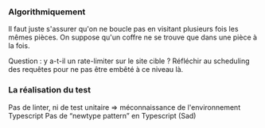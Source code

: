 ### Algorithmiquement
Il faut juste s'assurer qu'on ne boucle pas en visitant plusieurs fois les mêmes pièces.
On suppose qu'un coffre ne se trouve que dans une pièce à la fois.

Question : y a-t-il un rate-limiter sur le site cible ? Réfléchir au scheduling des requêtes pour ne pas être embêté à ce niveau là.

### La réalisation du test

Pas de linter, ni de test unitaire => méconnaissance de l'environnement Typescript
Pas de “newtype pattern” en Typescript (Sad)
